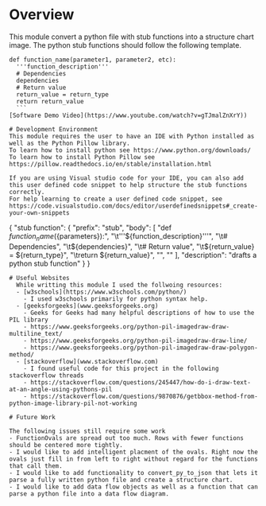 # Overview
This module convert a python file with stub functions into a structure chart image. The python stub functions should follow the following template.
  ```
  def function_name(parameter1, parameter2, etc):
    '''function_description'''
    # Dependencies
    dependencies
    # Return value
    return_value = return_type
    return return_value
    ```
[Software Demo Video](https://www.youtube.com/watch?v=gTJmalZnXrY))

# Development Environment
This module requires the user to have an IDE with Python installed as well as the Python Pillow library. 
To learn how to install python see https://www.python.org/downloads/
To learn how to install Python Pillow see https://pillow.readthedocs.io/en/stable/installation.html

If you are using Visual studio code for your IDE, you can also add this user defined code snippet to help structure the stub functions correctly.
For help learning to create a user defined code snippet, see https://code.visualstudio.com/docs/editor/userdefinedsnippets#_create-your-own-snippets
```
  {
  "stub function": {
      "prefix": "stub",
      "body": [
        "def ${function_name}(${parameters}):",
        "\t'''${function_description}'''",
        "\t# Dependencies",
        "\t${dependencies}",
        "\t# Return value",
        "\t${return_value} = ${return_type}",
        "\treturn ${return_value}",
        "",
        ""
      ],
      "description": "drafts a python stub function"
      }
    }
```
# Useful Websites
  While writting this module I used the follwoing resources:
  - [w3schools](https://www.w3schools.com/python/)
    - I used w3schools primarily for python syntax help.
  - [geeksforgeeks](www.geeksforgeeks.org)
    - Geeks for Geeks had many helpful descriptions of how to use the PIL library
    - https://www.geeksforgeeks.org/python-pil-imagedraw-draw-multiline_text/
    - https://www.geeksforgeeks.org/python-pil-imagedraw-draw-line/
    - https://www.geeksforgeeks.org/python-pil-imagedraw-draw-polygon-method/
  - [stackoverflow](www.stackoverflow.com)
    - I found useful code for this project in the following stackoverflow threads 
    - https://stackoverflow.com/questions/245447/how-do-i-draw-text-at-an-angle-using-pythons-pil
    - https://stackoverflow.com/questions/9870876/getbbox-method-from-python-image-library-pil-not-working

# Future Work

The following issues still require some work
- FunctionOvals are spread out too much. Rows with fewer functions should be centered more tightly.
- I would like to add intelligent placment of the ovals. Right now the ovals just fill in from left to right without regard for the functions that call them.
- I would like to add functionality to convert_py_to_json that lets it parse a fully written python file and create a structure chart.
- I would like to add data flow objects as well as a function that can parse a python file into a data flow diagram.



